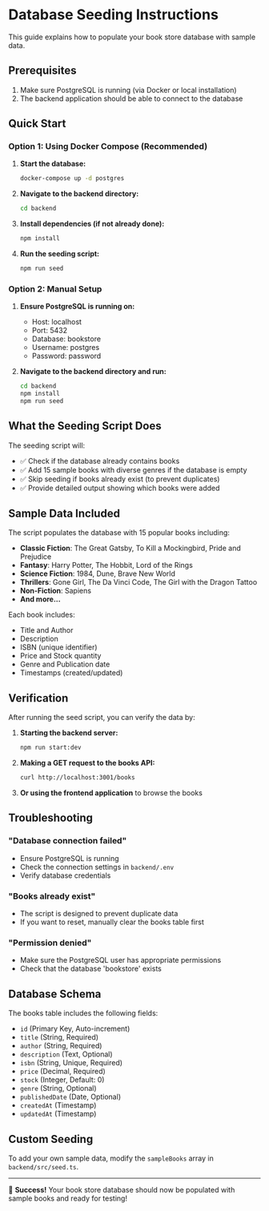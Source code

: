 # Database Seeding Instructions

This guide explains how to populate your book store database with sample data.

## Prerequisites

1. Make sure PostgreSQL is running (via Docker or local installation)
2. The backend application should be able to connect to the database

## Quick Start

### Option 1: Using Docker Compose (Recommended)

1. **Start the database:**
   ```bash
   docker-compose up -d postgres
   ```

2. **Navigate to the backend directory:**
   ```bash
   cd backend
   ```

3. **Install dependencies (if not already done):**
   ```bash
   npm install
   ```

4. **Run the seeding script:**
   ```bash
   npm run seed
   ```

### Option 2: Manual Setup

1. **Ensure PostgreSQL is running on:**
   - Host: localhost
   - Port: 5432
   - Database: bookstore
   - Username: postgres
   - Password: password

2. **Navigate to the backend directory and run:**
   ```bash
   cd backend
   npm install
   npm run seed
   ```

## What the Seeding Script Does

The seeding script will:

- ✅ Check if the database already contains books
- ✅ Add 15 sample books with diverse genres if the database is empty
- ✅ Skip seeding if books already exist (to prevent duplicates)
- ✅ Provide detailed output showing which books were added

## Sample Data Included

The script populates the database with 15 popular books including:

- **Classic Fiction**: The Great Gatsby, To Kill a Mockingbird, Pride and Prejudice
- **Fantasy**: Harry Potter, The Hobbit, Lord of the Rings
- **Science Fiction**: 1984, Dune, Brave New World
- **Thrillers**: Gone Girl, The Da Vinci Code, The Girl with the Dragon Tattoo
- **Non-Fiction**: Sapiens
- **And more...**

Each book includes:
- Title and Author
- Description
- ISBN (unique identifier)
- Price and Stock quantity
- Genre and Publication date
- Timestamps (created/updated)

## Verification

After running the seed script, you can verify the data by:

1. **Starting the backend server:**
   ```bash
   npm run start:dev
   ```

2. **Making a GET request to the books API:**
   ```bash
   curl http://localhost:3001/books
   ```

3. **Or using the frontend application** to browse the books

## Troubleshooting

### "Database connection failed"
- Ensure PostgreSQL is running
- Check the connection settings in `backend/.env`
- Verify database credentials

### "Books already exist"
- The script is designed to prevent duplicate data
- If you want to reset, manually clear the books table first

### "Permission denied"
- Make sure the PostgreSQL user has appropriate permissions
- Check that the database 'bookstore' exists

## Database Schema

The books table includes the following fields:
- `id` (Primary Key, Auto-increment)
- `title` (String, Required)
- `author` (String, Required)
- `description` (Text, Optional)
- `isbn` (String, Unique, Required)
- `price` (Decimal, Required)
- `stock` (Integer, Default: 0)
- `genre` (String, Optional)
- `publishedDate` (Date, Optional)
- `createdAt` (Timestamp)
- `updatedAt` (Timestamp)

## Custom Seeding

To add your own sample data, modify the `sampleBooks` array in `backend/src/seed.ts`.

---

🎉 **Success!** Your book store database should now be populated with sample books and ready for testing!
